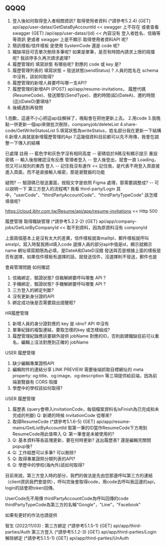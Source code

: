 ## QQQQ
1. 登入後如何取得登入者相關資訊?
   取得使用者資料 (*請參考5.2.4) {GET} api/app/user-datas/GetDataByAccountId  << swagger 上不存在
   或者查看 swagger {GET} /api/app/user-datas/{id} << 內容沒有 登入者姓名、信箱等等資訊
   更或者 swagger 上是不顯示 取得使用者資料API 呢?
2. 簡訊樣板/信件樣板 是使用 SystemCode 還是 code 呢?
3. 職缺項目可否單次刪除多筆呢? 如果是單筆，是否有時間內請求上限的阻擋呢? 我該停多久再次請求處理?
4. 履歷管理的 填寫狀態 有哪些呢? 對應的 code 或 key 是?
5. 履歷管理列表的 填寫狀態 = 發送狀態(sendStatus) ? 人員的姓名在 schema 中沒有，該如何取得?
6. 履歷管理的新增人員要呼叫哪一支API?
7. 履歷管理的新增API {POST} api/app/resume-invitations，
    履歷代碼(ResumeCode)、發送類型(SendType)、邀約時間(起)(DateA)、邀約時間(迄)(DateD)要填啥?
8. 後續遇到再發問


1.抱歉，這邊不小心把這api註解掉了，晚點會在把他更新上去。
2.用code
3.我晚點一併更新一個api來做批次刪除，companyjob/deleteList
4.share-code/GetWriteStatusList
5.填寫狀態為writeStatus，姓名部分我在更新一下結構
6.新增人員就是新增履歷管理的Api
7.這幾個資料目前都可以先不用傳，我會在調整一下傳入的結構

已處理
註冊
-- 藍色字和灰色字沒有相同高度
-- 密碼低於8碼沒有顯示提示
重設密碼
-- 輸入後按確認沒有反應
管理者登入
-- 登入後登出，就會一直 Loading，但又可以按別的東西
登入
-- 記住我沒有運作 << 記住我，是代表不用登入頁直接進入頁面，而不是直接輸入帳密，那是瀏覽器的功能


疑問?
-- 驗證碼已發送畫面，按鈕文字是依照 Figma 處理，那需要調整成?
-- 可以說明一下 第三方登入的流程嗎? 我看 third-party/Login 其中，"userCode"、"thirdPartyAccountCode"、"thirdPartyTypeCode" 該怎樣填值呢?




https://cloud.jbhr.com.tw/Resume/api/app/resume-invitations  << Http 500

履歷管理
取得職缺管理 (*請參考5.2.2-2) {GET} api/app/company-jobs/GetListByCompanyId << 取不到資料，因為原資料沒有 componyId



上面兩個基本上是沒有太大的差異，信件樣板就查mailtpl，郵件樣板就呼叫smstpl，寫入時幫我將id填入code
選擇人員的部分api中值是id，顯示就顯示name
網址填寫期限為必填，是DateA和DateD沒錯
發送與否是根據上面的樣板是否有選擇，如果信件樣板有選擇的話，就發送信件，沒選擇則不發送，郵件也是


會員管理問題 如何確認
1. 信箱綁定、驗證狀態? 信箱解綁要呼叫哪隻 API ?
2. 手機綁定、驗證狀態? 手機解綁要呼叫哪隻 API ?
3. 三方登入的綁定判斷?
4. 沒有更新身分證的API
5. 綁定成功後是否需要跳出提醒框?


HR履歷管理
1. 新增人員的身分證對應的 key 是 idno? API 中沒有
2. 單筆紀錄的複製連結，要取怎樣的key 或怎樣組成?
3. 履歷管理紀錄應該要額外提供 jobName 對應的ID，否則創建職缺目前可以重名，編輯上沒法對應到正確的 jobName

USER 履歷管理
1. 缺少編輯專業證照API
2. 編輯附件的連結分享 LINK PREVIEW 需要後端抓取目標網址的 meta property: og:title、og:image、og:description 等三項提供給前端，因為前端瀏覽器有 CORS 阻擋
3. 學歷中的學校該如何取得?

USER 履歷管理
1. 履歷表 (query會帶入invitationCode，每個檔案資料名IsFinish為已完成和未完成的判斷)
   Q: 新建的時候 invitationCode 從哪來?
2. 取得ResumeCode (*請參考5.1.6-5) {GET} api/app/resume-mains/GetListByAccountId
	取第一筆的ID當作ResumeCode下方用到ResumeCode用此值帶入
   Q: 第一筆會是未被使用的?
3. Q: 基本資料等各區塊更新，要在何時更新? 送出履歷表? 還是編輯完關閉popup後?
4. Q: 工作經歷可以多筆? 可以刪除?
5. Q: 取得專業證照分類列表的API?
6. Q: 學歷中的學校(海內外)該如何取得?



目前來說，第三方登入時的部分，我們的做法是先由您那邊呼叫第三方的連結（client資訊我們會提供），呼叫完後會取得code，用code去呼叫我這邊的api，login的話會把token回傳。

UserCode先不用傳
thirdPartyAccountCode為呼叫回傳的code
thirdPartyTypeCode為第三方的名稱"Google"，"Line"，"Facebook"

如果有更好的作法也請提供

智生 (2022/11/03) : 第三方綁定 (*請參考5.1.5-1) {GET} api/app/third-parties/Auth
第三方登入 (*請參考5.1.2-3) {GET} api/app/third-parties/Login
解除綁定 (*請參考5.1.5-1) {GET} api/app/third-parties/UnAuth